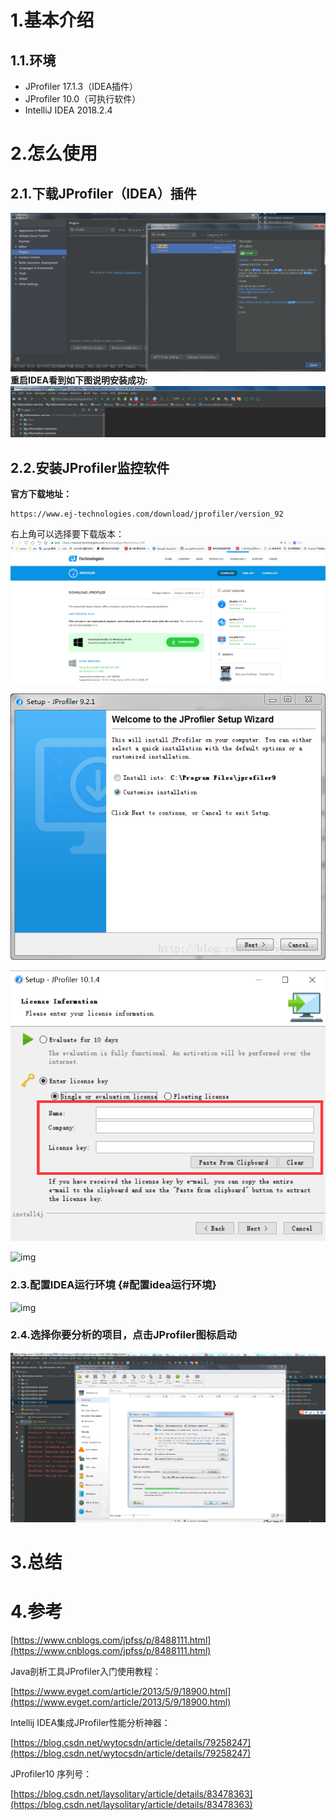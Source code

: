 # 1.基本介绍

## 1.1.环境

* JProfiler 17.1.3（IDEA插件）
* JProfiler 10.0（可执行软件）
* IntelliJ IDEA 2018.2.4

# 2.怎么使用

## 2.1.下载JProfiler（IDEA）插件

![img](/static/image/微信截图_20200418101304.png)  
**重启IDEA看到如下图说明安装成功:**  
![img](/static/image/微信截图_20200418101810.png)

## 2.2.安装JProfiler监控软件

**官方下载地址：**

```
https://www.ej-technologies.com/download/jprofiler/version_92
```

右上角可以选择要下载版本：  
![img](/static/image/微信截图_20200418102046.png)

![img](/static/image/20180205172603461.png)

![img](/static/image/20181115093453234.png)

![img](/static/image/微信截图\_20200418103015.png)
### 2.3.配置IDEA运行环境 {#配置idea运行环境}

![img](/static/image/微信截图\_20200418103133.png)

### 2.4.选择你要分析的项目，点击JProfiler图标启动
![img](/static/image/微信截图_20200418103627.png)

# 3.总结


# 4.参考

[https://www.cnblogs.com/jpfss/p/8488111.html](https://www.cnblogs.com/jpfss/p/8488111.html)

Java剖析工具JProfiler入门使用教程：

[https://www.evget.com/article/2013/5/9/18900.html](https://www.evget.com/article/2013/5/9/18900.html)

Intellij IDEA集成JProfiler性能分析神器：

[https://blog.csdn.net/wytocsdn/article/details/79258247](https://blog.csdn.net/wytocsdn/article/details/79258247)

JProfiler10 序列号：

[https://blog.csdn.net/laysolitary/article/details/83478363](https://blog.csdn.net/laysolitary/article/details/83478363)


